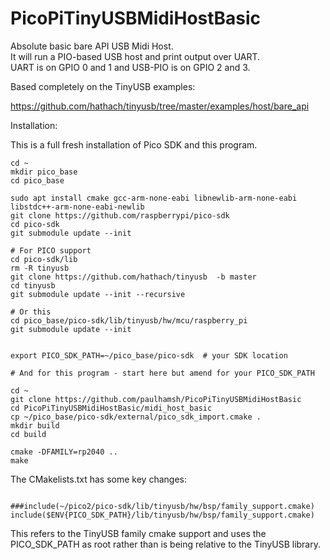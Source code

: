 # PicoPiTinyUSBMidiHostBasic

Absolute basic bare API USB Midi Host.   
It will run a PIO-based USB host and print output over UART.   
UART is on GPIO 0 and 1 and USB-PIO is on GPIO 2 and 3.   

Based completely on the TinyUSB examples:

https://github.com/hathach/tinyusb/tree/master/examples/host/bare_api

Installation:

This is a full fresh installation of Pico SDK and this program.  

```
cd ~
mkdir pico_base
cd pico_base

sudo apt install cmake gcc-arm-none-eabi libnewlib-arm-none-eabi libstdc++-arm-none-eabi-newlib
git clone https://github.com/raspberrypi/pico-sdk
cd pico-sdk
git submodule update --init

# For PICO support
cd pico-sdk/lib
rm -R tinyusb
git clone https://github.com/hathach/tinyusb  -b master
cd tinyusb
git submodule update --init --recursive

# Or this
cd pico_base/pico-sdk/lib/tinyusb/hw/mcu/raspberry_pi
git submodule update --init


export PICO_SDK_PATH=~/pico_base/pico-sdk  # your SDK location

# And for this program - start here but amend for your PICO_SDK_PATH

cd ~
git clone https://github.com/paulhamsh/PicoPiTinyUSBMidiHostBasic
cd PicoPiTinyUSBMidiHostBasic/midi_host_basic
cp ~/pico_base/pico-sdk/external/pico_sdk_import.cmake .
mkdir build
cd build

cmake -DFAMILY=rp2040 ..
make

```


The CMakelists.txt has some key changes:

```

###include(~/pico2/pico-sdk/lib/tinyusb/hw/bsp/family_support.cmake)
include($ENV{PICO_SDK_PATH}/lib/tinyusb/hw/bsp/family_support.cmake)

```

This refers to the TinyUSB family cmake support and uses the PICO_SDK_PATH as root rather than is being relative to the TinyUSB library.  
